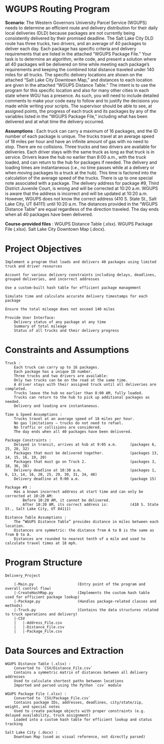 # WGUPS Routing Program
**Scenario**:
    The Western Governors University Parcel Service (WGUPS) needs to determine an efficient route and delivery distribution for their daily local deliveries (DLD) because packages 
    are not currently being consistently delivered by their promised deadline. The Salt Lake City DLD route has three trucks, two drivers, and an average of 40 packages to deliver each day. Each package has specific criteria and delivery requirements that are listed in the attached “WGUPS Package File.”
    Your task is to determine an algorithm, write code, and present a solution where all 40 packages will be delivered on time while meeting each package’s requirements and keeping the combined total distance traveled under 140 miles for all trucks. The specific delivery locations are shown on the attached “Salt Lake City Downtown Map,” and distances to each location are given in the attached “WGUPS Distance Table.” The intent is to use the program for this specific location and also for many other cities in each state where WGU has a presence. As such, you will need to include detailed comments to make your code easy to follow and to justify the decisions you made while writing your scripts. 
   The supervisor should be able to see, at assigned points, the progress of each truck and its packages by any of the variables listed in the “WGUPS Package File,” including what has been delivered and at what time the delivery occurred.

**Assumptions** :
    Each truck can carry a maximum of 16 packages, and the ID number of each package is unique.
    The trucks travel at an average speed of 18 miles per hour and have an infinite amount of gas with no need to stop.
    There are no collisions.
    Three trucks and two drivers are available for deliveries. Each driver stays with the same truck as long as that truck is in service.
    Drivers leave the hub no earlier than 8:00 a.m., with the truck loaded, and can return to the hub for packages if needed.
    The delivery and loading times are instantaneous (i.e., no time passes while at a delivery or when moving packages to a truck at the hub). This time is factored into the calculation of the average speed of the trucks.
    There is up to one special note associated with a package.
    The delivery address for package #9, Third District Juvenile Court, is wrong and will be corrected at 10:20 a.m. WGUPS is aware that the address is incorrect and will be updated at 10:20 a.m. However, WGUPS does not know the correct address (410 S. State St., Salt Lake City, UT 84111) until 10:20 a.m.
    The distances provided in the “WGUPS Distance Table” are equal regardless of the direction traveled.
    The day ends when all 40 packages have been delivered.
  
**Course-provided files** :
    WGUPS Distance Table (.xlsx).
    WGUPS Package File (.xlsx).
    Salt Lake City Downtown Map (.docx).

# Project Objectives
    Implement a program that loads and delivers 40 packages using limited truck and driver resources
    
    Account for various delivery constraints including delays, deadlines, grouped deliveries, and incorrect addresses
    
    Use a custom-built hash table for efficient package management
    
    Simulate time and calculate accurate delivery timestamps for each package
    
    Ensure the total mileage does not exceed 140 miles
    
    Provide User Interface:    
        Delivery status of any package at any time
        Summary of total mileage
        Status of all trucks and their delivery progress
        
# Constraints and Assumptions
    Truck :
        Each truck can carry up to 16 packages.
        Each package has a unique ID number.
        Three trucks and two drivers are available:
        Only two trucks can be on the road at the same time.
        A driver stays with their assigned truck until all deliveries are completed.
        Trucks leave the hub no earlier than 8:00 AM, fully loaded.
        Trucks can return to the hub to pick up additional packages as needed.
        Delivery and loading are instantaneous.
        
    Time & Speed Assumptions :
        Trucks travel at an average speed of 18 miles per hour.
        No gas limitations — trucks do not need to refuel.
        No traffic or collisions are considered.
        The day ends when all 40 packages have been delivered.

    Package Constraints : 
        Delayed in transit, arrives at hub at 9:05 a.m.      (packages 6, 25, 28, 32)
        Packages that must be delivered together.            (packages 13, 14, 15, 16, 19, 20)
        Packages that must go on Truck 2.                    (packages 3, 18, 36, 38)
        Delivery deadline at 10:30 a.m.                      (packages 1, 6, 13, 14, 16, 20, 25, 29, 30, 31, 34, 40)
        Delivery deadline at 9:00 a.m.                       (package 15) 
        
    Package #9 :
        Has a known incorrect address at start time and can only be corrected at 10:20 AM:
            Before 10:20 AM, it cannot be delivered.
            After 10:20 AM, its correct address is:          (410 S. State St., Salt Lake City, UT 84111)

    Distance Table Assumptions :
        The “WGUPS Distance Table” provides distance in miles between each location.
        Distances are symmetric: the distance from A to B is the same as from B to A.
        Distances are rounded to nearest tenth of a mile and used to calculate travel times at 18 mph.

# Program Structure 
    Delivery_Project
    
    	|-Main.py                    (Entry point of the program and overall control flow)
    	|-CreateHashMap.py           (Implements the custom hash table used for efficient package lookup)          
    	|-Package.py                 (Handles package-related classes and methods)
    	|-Truck.py                   (Contains the data structures related to truck operations and delivery)
    	|-CSV
    	|	|-Address_File.csv
    	|	|-Distance_File.csv
    	|	|-Package_File.csv

# Data Sources and Extraction
    WGUPS Distance Table (.xlsx) :
        Converted to `CSV/Distance_File.csv`  
        Contains a symmetric matrix of distances between all delivery addresses  
        Used to calculate shortest paths between locations  
        Imported and parsed using the Python `csv` module
    
    WGUPS Package File (.xlsx) :
        Converted to `CSV/Package_File.csv`  
        Contains package IDs, addresses, deadlines, city/state/zip, weight, and special notes  
        Used to create package objects with proper constraints (e.g. delayed availability, truck assignment)  
        Loaded into a custom hash table for efficient lookup and status tracking
    
    Salt Lake City (.docx) :
        Downtown Map (used as visual reference, not directly parsed)









































    


